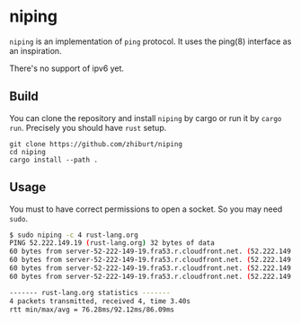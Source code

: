 # niping

`niping` is an implementation of `ping` protocol. It uses the ping(8) interface as an inspiration.

There's no support of ipv6 yet.

## Build

You can clone the repository and install `niping` by cargo or run it by `cargo run`.
Precisely you should have `rust` setup. 

```
git clone https://github.com/zhiburt/niping
cd niping
cargo install --path .
```

## Usage

You must to have correct permissions to open a socket.
So you may need `sudo`.

```bash
$ sudo niping -c 4 rust-lang.org
PING 52.222.149.19 (rust-lang.org) 32 bytes of data
60 bytes from server-52-222-149-19.fra53.r.cloudfront.net. (52.222.149.19): icmp_seq=1 ttl=242 time=76.28ms
60 bytes from server-52-222-149-19.fra53.r.cloudfront.net. (52.222.149.19): icmp_seq=2 ttl=242 time=87.67ms
60 bytes from server-52-222-149-19.fra53.r.cloudfront.net. (52.222.149.19): icmp_seq=3 ttl=242 time=92.12ms
60 bytes from server-52-222-149-19.fra53.r.cloudfront.net. (52.222.149.19): icmp_seq=4 ttl=242 time=88.29ms

------- rust-lang.org statistics -------
4 packets transmitted, received 4, time 3.40s
rtt min/max/avg = 76.28ms/92.12ms/86.09ms
```

